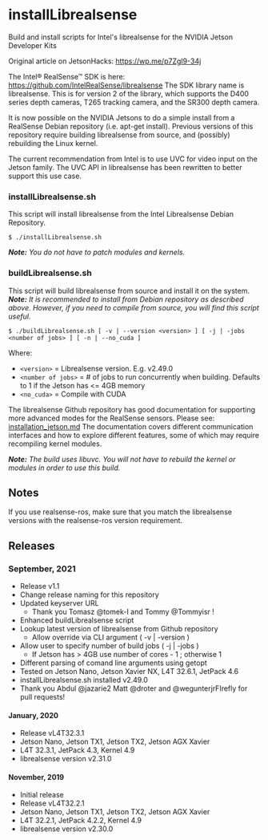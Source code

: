 # installLibrealsense
Build and install scripts for Intel's librealsense for the NVIDIA Jetson Developer Kits

Original article on JetsonHacks: https://wp.me/p7ZgI9-34j

The Intel® RealSense™ SDK is here: https://github.com/IntelRealSense/librealsense
The SDK library name is librealsense. This is for version 2 of the library, which supports
the D400 series depth cameras, T265 tracking camera, and the SR300 depth camera.

It is now possible on the NVIDIA Jetsons to do a simple install from a RealSense Debian repository
(i.e. apt-get install). Previous versions of this repository require building librealsense from source, and (possibly) rebuilding the Linux kernel.

The current recommendation from Intel is to use UVC for video input on the Jetson family. The
UVC API in librealsense has been rewritten to better support this use case.

<h3>installLibrealsense.sh</h3>
This script will install librealsense from the Intel Librealsense Debian Repository.
<p> 

```
$ ./installLibrealsense.sh
```

<em><b>Note:</b> You do not have to patch modules and kernels.</em>

<h3>buildLibrealsense.sh</h3>
This script will build librealsense from source and install it on the system. <em><b>Note:</b> It is recommended to install from Debian repository as described above. However, if you need to compile from source, you will find this script useful.</em>
<p>

```
$ ./buildLibrealsense.sh [ -v | --version <version> ] [ -j | -jobs <number of jobs> ] [ -n | --no_cuda ]
```

Where:
* `<version>` = Librealsense version. E.g. v2.49.0
* `<number of jobs>` = # of jobs to run concurrently when building. Defaults to 1 if the Jetson has <= 4GB memory
* `<no_cuda>` = Compile with CUDA

The librealsense Github repository has good documentation for supporting more advanced modes for the RealSense sensors. Please see: [installation_jetson.md](https://github.com/IntelRealSense/librealsense/blob/master/doc/installation_jetson.md) The documentation covers different communication interfaces and how to explore different features, some of which may require recompiling kernel modules.
  
<em><b>Note:</b> The build uses libuvc. You will not have to rebuild the kernel or modules in order to use this build.</em>

<h2>Notes</h2>
If you use realsense-ros, make sure that you match the librealsense versions with the realsense-ros version requirement.
  
## Releases
  
### September, 2021
* Release v1.1
* Change release naming for this repository
* Updated keyserver URL
  * Thank you Tomasz @tomek-I and Tommy @Tommyisr !
* Enhanced buildLibrealsense script
* Lookup latest version of librealsense from Github repository
    * Allow override via CLI argument ( -v | -version )
* Allow user to specify number of build jobs ( -j | -jobs )
  * If Jetson has > 4GB use number of cores - 1 ; otherwise 1
* Different parsing of comand line arguments using getopt
* Tested on Jetson Nano, Jetson Xavier NX, L4T 32.6.1, JetPack 4.6
* installLibrealsense.sh installed v2.49.0
* Thank you Abdul @jazarie2  Matt @droter and @wegunterjrFIrefly for pull requests!
  
<h4>January, 2020</h4>

* Release vL4T32.3.1
* Jetson Nano, Jetson TX1, Jetson TX2, Jetson AGX Xavier
* L4T 32.3.1, JetPack 4.3, Kernel 4.9
* librealsense version v2.31.0


<h4>November, 2019</h4>

* Initial release
* Release vL4T32.2.1
* Jetson Nano, Jetson TX1, Jetson TX2, Jetson AGX Xavier
* L4T 32.2.1, JetPack 4.2.2, Kernel 4.9
* librealsense version v2.30.0

